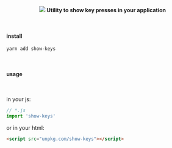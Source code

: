 <p align="center">
  <img src="https://raw.githubusercontent.com/siddharthkp/show-keys/main/demo.gif"/>
  <b>Utility to show key presses in your application</b>
</p>

&nbsp;

#### install

```
yarn add show-keys
```

&nbsp;

#### usage

&nbsp;

in your js:

```js
// *.js
import 'show-keys'
```

or in your html:

```html
<script src="unpkg.com/show-keys"></script>
```

&nbsp;


